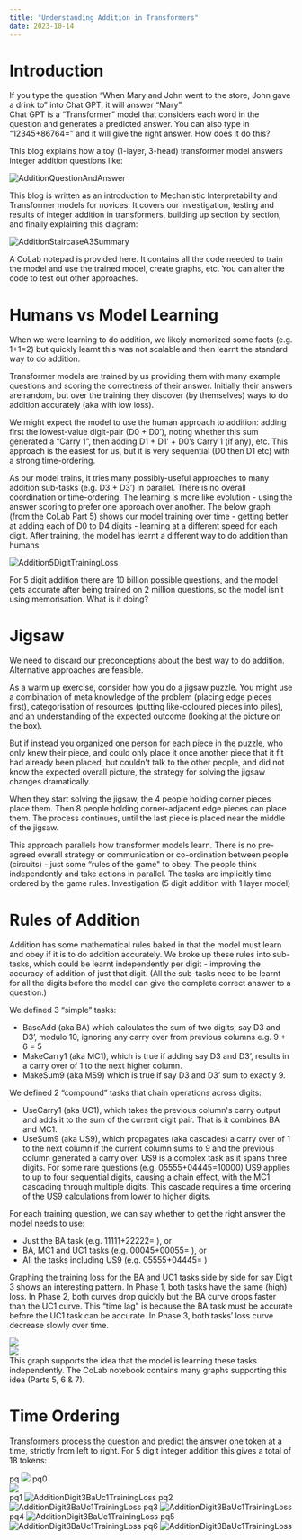 ```yaml
---
title: "Understanding Addition in Transformers"
date: 2023-10-14
---
```

# Introduction
If you type the question “When Mary and John went to the store, John gave a drink to” into Chat GPT, it will answer “Mary”.  
Chat GPT is a “Transformer” model that considers each word in the question and generates a predicted answer. 
You can also type in “12345+86764=” and it will give the right answer. How does it do this?

This blog explains how a toy (1-layer, 3-head) transformer model answers integer addition questions like:

![AdditionQuestionAndAnswer](/static/AdditionQuestionAnswer.svg?raw=true "AdditionQuestionAndAnswer")

This blog is written as an introduction to Mechanistic Interpretability and Transformer models for novices. 
It covers our investigation, testing and results of integer addition in transformers, building up section by section, and finally explaining this diagram:

![AdditionStaircaseA3Summary](/static/StaircaseA3_Summary.svg?raw=true "AdditionStaircaseA3Summary")

A CoLab notepad is provided here. 
It contains all the code needed to train the model and use the trained model, create graphs, etc. You can alter the code to test out other approaches.

# Humans vs Model Learning
When we were learning to do addition, we likely memorized some facts (e.g. 1+1=2) but quickly learnt this was not scalable and then learnt the standard way to do addition. 

Transformer models are trained by us providing them with many example questions and scoring the correctness of their answer. Initially their answers are random, but over the training they discover (by themselves) ways to do addition accurately (aka with low loss).

We might expect the model to use the human approach to addition: adding first the lowest-value digit-pair (D0 + D0’), noting whether this sum generated a “Carry 1”, then adding D1 + D1’ + D0’s Carry 1 (if any), etc. This approach is the easiest for us, but it is very sequential (D0 then D1 etc) with a strong time-ordering.

As our model trains, it tries many possibly-useful approaches to many addition sub-tasks (e.g. D3 + D3’) in parallel. There is no overall coordination or time-ordering. The learning is more like evolution - using the answer scoring to prefer one approach over another. The below graph (from the CoLab Part 5) shows our model training over time - getting better at adding each of D0 to D4 digits - learning at a different speed for each digit. After training, the model has learnt a different way to do addition than humans.

![Addition5DigitTrainingLoss](/static/Addition5DigitTrainingLoss.png?raw=true "Addition5DigitTrainingLoss")

For 5 digit addition there are 10 billion possible questions, and the model gets accurate after being trained on 2 million questions, so the model isn’t using memorisation. What is it doing?

# Jigsaw 
We need to discard our preconceptions about the best way to do addition. Alternative approaches are feasible.

As a warm up exercise, consider how you do a jigsaw puzzle. You might use a combination of meta knowledge of the problem (placing edge pieces first), categorisation of resources (putting like-coloured pieces into piles), and an understanding of the expected outcome (looking at the picture on the box). 

But if instead you organized one person for each piece in the puzzle, who only knew their piece, and could only place it once another piece that it fit had already been placed, but couldn't talk to the other people, and did not know the expected overall picture, the strategy for solving the jigsaw changes dramatically.

When they start solving the jigsaw, the 4 people holding corner pieces place them. Then 8 people holding corner-adjacent edge pieces can place them. The process continues, until the last piece is placed near the middle of the jigsaw.

This approach parallels how transformer models learn. There is no pre-agreed overall strategy or communication or co-ordination between people (circuits) - just some “rules of the game" to obey. The people think independently and take actions in parallel. The tasks are implicitly time ordered by the game rules.
Investigation (5 digit addition with 1 layer model)

# Rules of Addition
Addition has some mathematical rules baked in that the model must learn and obey if it is to do addition accurately. We broke up these rules into sub-tasks, which could be learnt independently per digit - improving the accuracy of addition of just that digit. (All the sub-tasks need to be learnt for all the digits before the model can give the complete correct answer to a question.)

We defined 3 “simple” tasks:
- BaseAdd (aka BA) which calculates the sum of two digits, say D3 and D3’, modulo 10, ignoring any carry over from previous columns e.g. 9 + 6 = 5 
- MakeCarry1 (aka MC1), which is true if adding say D3 and D3’, results in a carry over of 1 to the next higher column. 
- MakeSum9 (aka MS9) which is true if say D3 and D3’ sum to exactly 9.

We defined 2 “compound” tasks that chain operations across digits:
- UseCarry1 (aka UC1), which takes the previous column's carry output and adds it to the sum of the current digit pair. That is it combines BA and MC1.
- UseSum9 (aka US9), which propagates (aka cascades) a carry over of 1 to the next column if the current column sums to 9 and the previous column generated a carry over. US9 is a complex task as it spans three digits. For some rare questions (e.g. 05555+04445=10000) US9 applies to up to four sequential digits, causing a chain effect, with the MC1 cascading through multiple digits. This cascade requires a time ordering of the US9 calculations from lower to higher digits.

For each training question, we can say whether to get the right answer the model needs to use:
- Just the BA task (e.g. 11111+22222= ), or 
- BA, MC1 and UC1 tasks (e.g. 00045+00055= ), or
- All the tasks including US9 (e.g. 05555+04445= )

Graphing the training loss for the BA and UC1 tasks side by side for say Digit 3 shows an interesting pattern. In Phase 1, both tasks have the same (high) loss. In Phase 2, both curves drop quickly but the BA curve drops faster than the UC1 curve. This “time lag" is because the BA task must be accurate before the UC1 task can be accurate. In Phase 3, both tasks’ loss curve decrease slowly over time. 

<img src="{{site.url}}/images/AdditionDigit3BaUc1TrainingLoss.png" style="display: block; margin: auto;" />
<img src="{{site.url}}/assets/AdditionDigit3BaUc1TrainingLoss.png" style="display: block; margin: auto;" />
This graph supports the idea that the model is learning these tasks independently. The CoLab notebook contains many graphs supporting this idea (Parts 5, 6 & 7).

# Time Ordering

Transformers process the question and predict the answer one token at a time, strictly from left to right. For 5 digit integer addition this gives a total of 18 tokens:

pq
<img src="images/AdditionDigit3BaUc1TrainingLoss.png"/>
pq0
<img src="{{site.url}}/images/AdditionDigit3BaUc1TrainingLoss.png" style="display: block; margin: auto;" />
pq1
![AdditionDigit3BaUc1TrainingLoss](/images/AdditionDigit3BaUc1TrainingLoss.png?raw=true "AdditionDigit3BaUc1TrainingLoss")
pq2
![AdditionDigit3BaUc1TrainingLoss](./images/AdditionDigit3BaUc1TrainingLoss.png?raw=true "AdditionDigit3BaUc1TrainingLoss")
pq3
![AdditionDigit3BaUc1TrainingLoss](../images/AdditionDigit3BaUc1TrainingLoss.png?raw=true "AdditionDigit3BaUc1TrainingLoss")
pq4
![AdditionDigit3BaUc1TrainingLoss](./static/AdditionDigit3BaUc1TrainingLoss.png?raw=true "AdditionDigit3BaUc1TrainingLoss")
pq5
![AdditionDigit3BaUc1TrainingLoss](./assets/AdditionDigit3BaUc1TrainingLoss.png?raw=true "AdditionDigit3BaUc1TrainingLoss")
pq6
![AdditionDigit3BaUc1TrainingLoss](/assets/AdditionDigit3BaUc1TrainingLoss.png?raw=true "AdditionDigit3BaUc1TrainingLoss")


